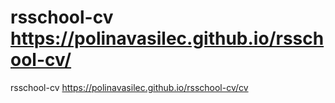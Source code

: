 # rsschool-cv  https://polinavasilec.github.io/rsschool-cv/
rsschool-cv https://polinavasilec.github.io/rsschool-cv/cv

